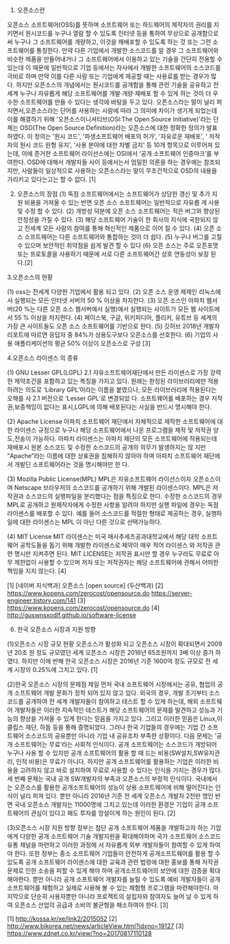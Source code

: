 1. 오픈소스란 

 오픈소스 소프트웨어(OSS)를 뜻하며 소프트웨어 또는 하드웨어의 제작자의 권리를 지키면서 원시코드를 누구나 열람 할 수 있도록 인터넷 등을 통하여 무상으로 공개함으로써 누구나 그 소프트웨어를 개량하고, 이것을 재배포할 수 있도록 하는 것 또는 그런 소프트웨어를 통칭한다. 
만약 다른 기업에서 개발한 소스코드를 알 경우 그 소프트웨어와 비슷한 제품을 만들어내거나 그 소프트웨어에서 이용하고 있는 기술을 간단히 전용할 수 있는데 이 때문에 일반적으로 기업 등에서는 자사에서 개발한 소프트웨어의 소스코드를 극비로 하며 만약 이를 다른 사람 또는 기업에게 제공할 때는 사용료를 받는 경우가 많다.
 하지만 오픈소스의 개념에서는 원시코드를 공개함을 통해 관련 기술을 공유하고 전세계 누구나 자유롭게 해당 소프트웨어를 개발·개량·재배포 할 수 있게 하는 것이 더 우수한 소프트웨어를 만들 수 있다는 생각에 바탕을 두고 있다.
오픈소스라는 말이 널리 퍼지면서,오픈소스라는 단어를 사용하는 사람에 따라 그 의미에 차이가 생기게 되었는데 이를 해결하기 위해 '오픈소스이니셔티브(OSI:The Open Source Initiative)'라는 단체는 OSD(The Open Source Definition)라는 오픈소스에 대한 정확한 정의가 발표하였다. 
이 정의는 '원시 코드', '파생소프트웨어 배포의 허가', '자유로운 재배포', ' 저작자의 원시 코드 원형 유지', '사용 분야에 대한 차별 금지' 등 10개 항목으로 이루어져 있는데, 이에 준거한 소프트웨어 라이선스에는  OSI에서 ‘공개 소프트웨어 인증마크’를 부여한다. 
OSD에 대해서 개발자들 사이 등에서는서 엄밀한 의론을 하는 경우에는 참조되지만, 사람들이 일상적으로 사용하는 오픈소스라는 말이 무조건적으로  OSD의 내용을 가리키고 있다는고는 할 수 없다. [1]



2. 오픈소스의 장점
 (1) 독점 소프트웨어에서는 소프트웨어가 상당한 갱신 및 추가 지원 비용을 가져올 수 있는 반면 오픈 소스 소프트웨어는 일반적으로 자유롭      게 사용 및 수정 할 수 있다.
 (2) 개방성 덕분에 오픈 소스 소프트웨어는 적은 버그와 향상된 안정성을 가질 수 있다. 
 (3) 해당 소프트웨어 기술이 한 회사의 지식에 국한되지 않고 전세계 모든 사람의 참여를 통해 혁신적인 제품으로 이어 질 수 있다.
 (4) 오픈 소스 소프트웨어는 다른 소프트웨어와 통합하는 것이 더 쉽다. 
 (5) 누구나 버그를 고칠 수 있으며 보안적인 취약점을 쉽게 발견 할 수 있다
 (6) 오픈 소스는 주로 오픈포맷 또는 프로토콜을 사용하기 때문에 서로 다른 소프트웨어간 상호 연동성이 보장 된다.[2]


3.오픈소스의 현황 

 (1) oss는 전세계 다양한 기업에서 활용 되고 있다. 
 (2) 오픈 소스 운영 체제인 리눅스에서 실행되는 모든 인터넷 서버의 50 % 이상을 차지한다.
 (3) 오픈 소스인 아파치 웹서버(20 %는 다른 오픈 소스 웹서버에서 실행)에서 실행되는 사이트가 모든 웹 사이트에서 55 % 이상을 차지한다.
 (4) 페이스북, 구글, 위키피디아, 플리커, 유튜브 등 세계의 가장 큰 사이트들도 오픈 소스 소프트웨어를 기반으로 한다. 
 (5) 깃허브 2018년 개발자 리포트에 따르면 응답자 중 84%가 상용도구보다 오픈소스를 선호한다.
 (6) 기업의 사용 애플리케이션의 평균 50% 이상이 오픈소스로 구성 [3]


4.오픈소스 라이센스 의 종류

 (1) GNU Lesser GPL(LGPL) 2.1
   자유소프트웨어재단에서 만든 라이센스로 가장 강력한 제약조건을 포함하고 있는 특징을 가지고 있다.  원래는 한정된 라이브러리에만 적용   하려는 의도로 ‘Library GPL’이라는 이름을 붙였으나, 모든 라이브러리에 적용된다는 오해를 사 2.1 버전으로 ‘Lesser GPL’로 변경되었   다. 소프트웨어를 배포하는 경우 저작권,보증책임이 없다는 표시,LGPL에 의해 배포된다는 사실을 반드시 명시해야 한다.

 (2) Apache License
   아파치 소프트웨어 재단에서 자체적으로 제작한 소프트웨어에 대한 라이센스 규정으로 누구나 해당 소프트웨어에서 나온 프로그램을 제작 및   저작권 양도,전송이 가능하다.
  아파치 라이센스는 아파치 재단의 모든 소프트웨어에 적용되는데 재배포시 원본 소스코드 및 수정한 소스코드의 공개의 의무가 발생하지는 않   지만 “Apache”라는 이름에 대한 상표권을 침해하지 않아야 하며 아파치 소프트웨어 재단에서 개발딘 소프트웨어라는 것을 명시해야만 한     다.

(3) Mozilla Public License(MPL)
   MPL은 자유소프트웨어 라이선스이자 오픈소스이며 Netscape 브라우저의 소스코드를 공개하기 위해 개발된 라이센스이다. MPL은 저작권과     소스코드의 실행파일을 분리했다는 점을 특징으로 한다. 수정한 소스코드의 경우 MPL로 공개하고 원제작자에게 수정한 사항을 알려야 하지만   실행 파일에 경우는 독점 라이센스를 배포할 수 있다. 예를 들어 소스코드를 적절한 형태로 제공하는 경우, 실행파일에 대한 라이센스는 MPL   이 아닌 다른 것으로 선택가능하다.

(4) MIT License
   MIT 라이센스는 미국 매사추세츠공과대학교에서 해당 대학 소프트웨어 공학도들을 돕기 위해 개발한 라이센스로 제약이 매우 적어 라이센스   와 저작권 관련 명시만 지켜주면 된다.
  MIT LICENSE는 저작권 표시만 할 경우 누구라도 무료로 아무 제한없이 사용할 수 있으며 저자 또는 저작권자는 해당 소프트웨어에 관해서     어떠한 책임을 지지 않는다. [4]


[1] [네이버 지식백과] 오픈소스 [open source] (두산백과)
[2] https://www.kopens.com/zerocost/opensource.do https://server-engineer.tistory.com/141
[3] https://www.kopens.com/zerocost/opensource.do
[4] http://guswnsxodlf.github.io/software-license

6. 한국 오픈소스 시장과 지원 방향

(1)오픈소스 시장 규모 현황
  오픈소스가 활성화 되고 오픈소스 시장이 확대되면서 2009년 20조 원 정도 규모였던 세계 오픈소스 시장은 2016년 65조원까지 3배 이상 증가 하였다. 하지만 이에 반해 한국 오픈소스 시장은 2016년 기준 1600억 정도 규모로 전 세계 시장의 0.25%에 그치고 있다. [1]

(2)한국 오픈소스 시장의 문제점
  제일 먼저 국내 소프트웨어 시장에서는 공유, 협업의 공개 소프트웨어 개발 문화가 정착 되어 있지 않고 있다. 외국의 경우, 개발 초기부터 소스 코드를 공개하여 전 세계 개발자들이 참여하고 테스트 할 수 있게 하는데, 해외 소프트웨어 개발자들은 이러한 지속적인 테스트가 해당 소프트웨어의 문제를 발견하고 성능과 기능의 향상을 가져올 수 있게 한다는 믿음을 가지고 있다. 그리고 이러한 믿음은 Linux,이클립스 재단, 하둡 등을 통해 증명되었다. 그러나 한국 기업들의 경우에는 기업 간 소프트웨어 소스코드의 공유뿐만 아니라 기업 내 공유조차 부족한 상황이다.
  다음 문제는 ’공개 소프트웨어는 무료‘라는 사회적 인식이다. 공개 소프트웨어는 소스코드가 개방되어 누구나 사용 할 수 있지만 공개 소프트웨어의 활용 할 때 드는 비용(SW설치,SW유지관리, 인적 비용)은 무료가 아니다. 하지만 공개 소프트웨어를 활용하는 기업은 이러한 비용을 고려하지 않고 바로 설치하여 무료로 사용할 수 있다는 인식을 가지는 경우가 많다.
  세 번째 문제는 국내 공개 SW개발자의 부족과 오픈소스의 부정적 인식이다. 국내에서는 오픈소스를 활용한 공개소프트웨어의 성능이 상용 소프트웨어에 비해 떨어진다는 인식이 널리 퍼져 있다. 뿐만 아니라 2016년 기준 전 세계 오픈소스 개발자 2천만 명인 반면 국내 오픈소스 개발자는 11000명에 그치고 있는데 이러한 환경은 기업이 공개 소프트웨어의 관심이 있다고 해도 투자를 망설이게 하는 원인이 된다. [2]

(3)오픈소스 시장 지원 방향
  정부는 첨단 공개 소프트웨어 제품을 개발하고자 하는 기업에게 다양한 공개 소프트웨어 기술 개발지원을 확대해야하며 국가 소프트웨어 소스코드 유통 채널을 마련하고 이러한 과정에 서 자유롭게 외부 개발자들이 참여할 수 있게 하여야 한다. 또한 정부는 중소 소프트웨어 기업들이 안전하게 공개소프트웨어를 활용 할 수 있도록 공개 소프트웨어 라이센스에 대한 교육과 관련 법령에 대한 홍보를 통해 저작권 문제로 인한 소송을 피할 수 있게 해야 하며 공개소프트웨어의 보안에 대한 검증을 확대해야한다. 뿐만 아니라 공개 소프트웨어 개발자를 늘릴 수 있도록 예비 개발자들이 공개소프트웨어를 체험하고 실제로 사용해 볼 수 있는 체험형 프로그램을 마련해야한다. 마지막으로 단순히 사용자뿐만 아니라 프로젝트의 설립자와 참여자도 늘어 날 수 있게 하여 오픈소스 산업의 공급과 소비의 불균형을 해소하여야 한다. [3]




[1] http://kossa.kr/xe/link2/2015052
[2] http://www.bikorea.net/news/articleView.html?idxno=19127
[3] https://www.zdnet.co.kr/view/?no=20170817110128
